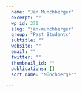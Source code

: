 ```yaml
---
  name: "Jan Münchberger"
  excerpt: ""
  wp_id: 370
  slug: "jan-munchberger"
  group: "Past Students"
  subtitle: ""
  website: ""
  email: ""
  twitter: ""
  thumbnail_id: ""
  publications: []
  sort_name: "Münchberger"

---
```

